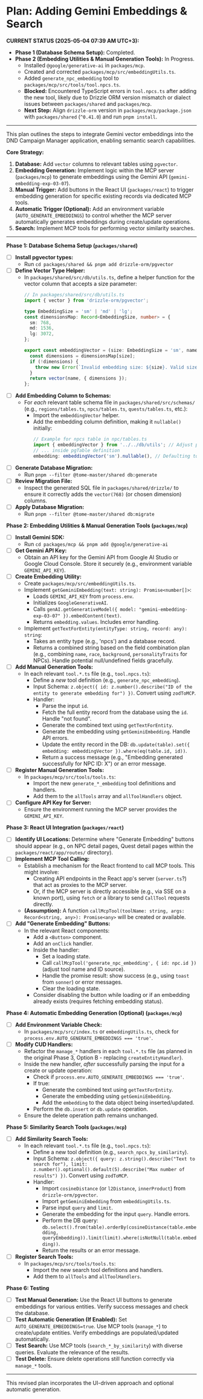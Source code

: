 # Plan: Adding Gemini Embeddings & Search

**CURRENT STATUS (2025-05-04 07:39 AM UTC+3):**

*   **Phase 1 (Database Schema Setup):** Completed.
*   **Phase 2 (Embedding Utilities & Manual Generation Tools):** In Progress.
    *   Installed `@google/generative-ai` in `packages/mcp`.
    *   Created and corrected `packages/mcp/src/embeddingUtils.ts`.
    *   Added `generate_npc_embedding` tool to `packages/mcp/src/tools/tool.npcs.ts`.
    *   **Blocked:** Encountered TypeScript errors in `tool.npcs.ts` after adding the new tool, likely due to Drizzle ORM version mismatch or dialect issues between `packages/shared` and `packages/mcp`.
    *   **Next Step:** Align `drizzle-orm` version in `packages/mcp/package.json` with `packages/shared` (`^0.41.0`) and run `pnpm install`.

---

This plan outlines the steps to integrate Gemini vector embeddings into the DND Campaign Manager application, enabling semantic search capabilities.

**Core Strategy:**

1.  **Database:** Add `vector` columns to relevant tables using `pgvector`.
2.  **Embedding Generation:** Implement logic within the MCP server (`packages/mcp`) to generate embeddings using the Gemini API (`gemini-embedding-exp-03-07`).
3.  **Manual Trigger:** Add buttons in the React UI (`packages/react`) to trigger embedding generation for specific existing records via dedicated MCP tools.
4.  **Automatic Trigger (Optional):** Add an environment variable (`AUTO_GENERATE_EMBEDDINGS`) to control whether the MCP server automatically generates embeddings during create/update operations.
5.  **Search:** Implement MCP tools for performing vector similarity searches.

---

**Phase 1: Database Schema Setup (`packages/shared`)**

*   [ ] **Install pgvector types:**
    *   Run `cd packages/shared && pnpm add drizzle-orm/pgvector`
*   [ ] **Define Vector Type Helper:**
    *   In `packages/shared/src/db/utils.ts`, define a helper function for the vector column that accepts a size parameter:
        ```typescript
        // In packages/shared/src/db/utils.ts
        import { vector } from 'drizzle-orm/pgvector';

        type EmbeddingSize = 'sm' | 'md' | 'lg';
        const dimensionsMap: Record<EmbeddingSize, number> = {
          sm: 768,
          md: 1536,
          lg: 3072,
        };

        export const embeddingVector = (size: EmbeddingSize = 'sm', name: string = 'embedding') => {
          const dimensions = dimensionsMap[size];
          if (!dimensions) {
            throw new Error(`Invalid embedding size: ${size}. Valid sizes are 'sm', 'md', 'lg'.`);
          }
          return vector(name, { dimensions });
        };
        ```
*   [ ] **Add Embedding Column to Schemas:**
    *   For *each* relevant table schema file in `packages/shared/src/schemas/` (e.g., `regions/tables.ts`, `npcs/tables.ts`, `quests/tables.ts`, etc.):
        *   Import the `embeddingVector` helper.
        *   Add the embedding column definition, making it `nullable()` initially:
            ```typescript
            // Example for npcs table in npc/tables.ts
            import { embeddingVector } from '../../db/utils'; // Adjust path if needed
            // ... inside pgTable definition
            embedding: embeddingVector('sm').nullable(), // Defaulting to 'sm' (768 dimensions)
            ```
*   [ ] **Generate Database Migration:**
    *   Run `pnpm --filter @tome-master/shared db:generate`
*   [ ] **Review Migration File:**
    *   Inspect the generated SQL file in `packages/shared/drizzle/` to ensure it correctly adds the `vector(768)` (or chosen dimension) columns.
*   [ ] **Apply Database Migration:**
    *   Run `pnpm --filter @tome-master/shared db:migrate`

**Phase 2: Embedding Utilities & Manual Generation Tools (`packages/mcp`)**

*   [ ] **Install Gemini SDK:**
    *   Run `cd packages/mcp && pnpm add @google/generative-ai`
*   [ ] **Get Gemini API Key:**
    *   Obtain an API key for the Gemini API from Google AI Studio or Google Cloud Console. Store it securely (e.g., environment variable `GEMINI_API_KEY`).
*   [ ] **Create Embedding Utility:**
    *   Create `packages/mcp/src/embeddingUtils.ts`.
    *   Implement `getGeminiEmbedding(text: string): Promise<number[]>`:
        *   Loads `GEMINI_API_KEY` from `process.env`.
        *   Initializes `GoogleGenerativeAI`.
        *   Calls `genAI.getGenerativeModel({ model: "gemini-embedding-exp-03-07" }).embedContent(text)`.
        *   Returns `embedding.values`. Includes error handling.
    *   Implement `getTextForEntity(entityType: string, record: any): string`:
        *   Takes an entity type (e.g., 'npcs') and a database record.
        *   Returns a combined string based on the field combination plan (e.g., combining `name`, `race`, `background`, `personalityTraits` for NPCs). Handle potential null/undefined fields gracefully.
*   [ ] **Add Manual Generation Tools:**
    *   In each relevant `tool.*.ts` file (e.g., `tool.npcs.ts`):
        *   Define a *new* tool definition (e.g., `generate_npc_embedding`).
        *   Input Schema: `z.object({ id: z.number().describe("ID of the entity to generate embedding for") })`. Convert using `zodToMCP`.
        *   Handler:
            *   Parse the input `id`.
            *   Fetch the full entity record from the database using the `id`. Handle "not found".
            *   Generate the combined text using `getTextForEntity`.
            *   Generate the embedding using `getGeminiEmbedding`. Handle API errors.
            *   Update the entity record in the DB: `db.update(table).set({ embedding: embeddingVector }).where(eq(table.id, id))`.
            *   Return a success message (e.g., "Embedding generated successfully for NPC ID: X") or an error message.
*   [ ] **Register Manual Generation Tools:**
    *   In `packages/mcp/src/tools/tools.ts`:
        *   Import the new `generate_*_embedding` tool definitions and handlers.
        *   Add them to the `allTools` array and `allToolHandlers` object.
*   [ ] **Configure API Key for Server:**
    *   Ensure the environment running the MCP server provides the `GEMINI_API_KEY`.

**Phase 3: React UI Integration (`packages/react`)**

*   [ ] **Identify UI Locations:** Determine where "Generate Embedding" buttons should appear (e.g., on NPC detail pages, Quest detail pages within the `packages/react/app/routes/` directory).
*   [ ] **Implement MCP Tool Calling:**
    *   Establish a mechanism for the React frontend to call MCP tools. This might involve:
        *   Creating API endpoints in the React app's server (`server.ts`?) that act as proxies to the MCP server.
        *   Or, if the MCP server is directly accessible (e.g., via SSE on a known port), using `fetch` or a library to send `CallTool` requests directly.
    *   **(Assumption):** A function `callMcpTool(toolName: string, args: Record<string, any>): Promise<any>` will be created or available.
*   [ ] **Add "Generate Embedding" Buttons:**
    *   In the relevant React components:
        *   Add a `<Button>` component.
        *   Add an `onClick` handler.
        *   Inside the handler:
            *   Set a loading state.
            *   Call `callMcpTool('generate_npc_embedding', { id: npc.id })` (adjust tool name and ID source).
            *   Handle the promise result: show success (e.g., using `toast` from `sonner`) or error messages.
            *   Clear the loading state.
        *   Consider disabling the button while loading or if an embedding already exists (requires fetching embedding status).

**Phase 4: Automatic Embedding Generation (Optional) (`packages/mcp`)**

*   [ ] **Add Environment Variable Check:**
    *   In `packages/mcp/src/index.ts` or `embeddingUtils.ts`, check for `process.env.AUTO_GENERATE_EMBEDDINGS === 'true'`.
*   [ ] **Modify CUD Handlers:**
    *   Refactor the `manage_*` handlers in each `tool.*.ts` file (as planned in the original Phase 3, Option B - replacing `createEntityHandler`).
    *   Inside the new handler, *after* successfully parsing the input for a create or update operation:
        *   Check if `process.env.AUTO_GENERATE_EMBEDDINGS === 'true'`.
        *   If true:
            *   Generate the combined text using `getTextForEntity`.
            *   Generate the embedding using `getGeminiEmbedding`.
            *   Add the `embedding` to the data object being inserted/updated.
        *   Perform the `db.insert` or `db.update` operation.
    *   Ensure the delete operation path remains unchanged.

**Phase 5: Similarity Search Tools (`packages/mcp`)**

*   [ ] **Add Similarity Search Tools:**
    *   In each relevant `tool.*.ts` file (e.g., `tool.npcs.ts`):
        *   Define a new tool definition (e.g., `search_npcs_by_similarity`).
        *   Input Schema: `z.object({ query: z.string().describe("Text to search for"), limit: z.number().optional().default(5).describe("Max number of results") })`. Convert using `zodToMCP`.
        *   Handler:
            *   Import `cosineDistance` (or `l2Distance`, `innerProduct`) from `drizzle-orm/pgvector`.
            *   Import `getGeminiEmbedding` from `embeddingUtils.ts`.
            *   Parse input `query` and `limit`.
            *   Generate the embedding for the input `query`. Handle errors.
            *   Perform the DB query: `db.select().from(table).orderBy(cosineDistance(table.embedding, queryEmbedding)).limit(limit).where(isNotNull(table.embedding))`.
            *   Return the results or an error message.
*   [ ] **Register Search Tools:**
    *   In `packages/mcp/src/tools/tools.ts`:
        *   Import the new search tool definitions and handlers.
        *   Add them to `allTools` and `allToolHandlers`.

**Phase 6: Testing**

*   [ ] **Test Manual Generation:** Use the React UI buttons to generate embeddings for various entities. Verify success messages and check the database.
*   [ ] **Test Automatic Generation (If Enabled):** Set `AUTO_GENERATE_EMBEDDINGS=true`. Use MCP tools (`manage_*`) to create/update entities. Verify embeddings are populated/updated automatically.
*   [ ] **Test Search:** Use MCP tools (`search_*_by_similarity`) with diverse queries. Evaluate the relevance of the results.
*   [ ] **Test Delete:** Ensure delete operations still function correctly via `manage_*` tools.

---

This revised plan incorporates the UI-driven approach and optional automatic generation.
